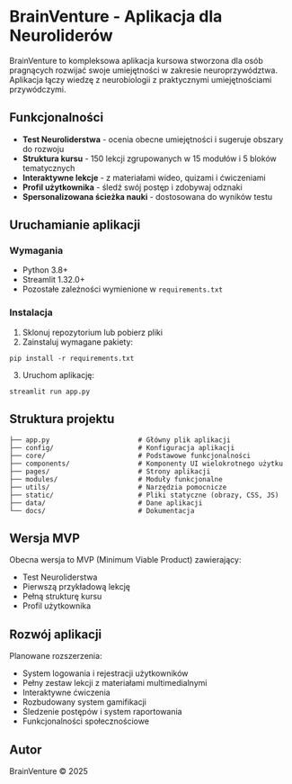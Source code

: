 # BrainVenture - Aplikacja dla Neuroliderów

BrainVenture to kompleksowa aplikacja kursowa stworzona dla osób pragnących rozwijać swoje umiejętności w zakresie neuroprzywództwa. Aplikacja łączy wiedzę z neurobiologii z praktycznymi umiejętnościami przywódczymi.

## Funkcjonalności

- **Test Neuroliderstwa** - ocenia obecne umiejętności i sugeruje obszary do rozwoju
- **Struktura kursu** - 150 lekcji zgrupowanych w 15 modułów i 5 bloków tematycznych
- **Interaktywne lekcje** - z materiałami wideo, quizami i ćwiczeniami
- **Profil użytkownika** - śledź swój postęp i zdobywaj odznaki
- **Spersonalizowana ścieżka nauki** - dostosowana do wyników testu

## Uruchamianie aplikacji

### Wymagania

- Python 3.8+
- Streamlit 1.32.0+
- Pozostałe zależności wymienione w `requirements.txt`

### Instalacja

1. Sklonuj repozytorium lub pobierz pliki
2. Zainstaluj wymagane pakiety:

```
pip install -r requirements.txt
```

3. Uruchom aplikację:

```
streamlit run app.py
```

## Struktura projektu

```
├── app.py                      # Główny plik aplikacji
├── config/                     # Konfiguracja aplikacji
├── core/                       # Podstawowe funkcjonalności
├── components/                 # Komponenty UI wielokrotnego użytku
├── pages/                      # Strony aplikacji
├── modules/                    # Moduły funkcjonalne
├── utils/                      # Narzędzia pomocnicze
├── static/                     # Pliki statyczne (obrazy, CSS, JS)
├── data/                       # Dane aplikacji
└── docs/                       # Dokumentacja
```

## Wersja MVP

Obecna wersja to MVP (Minimum Viable Product) zawierający:
- Test Neuroliderstwa
- Pierwszą przykładową lekcję
- Pełną strukturę kursu
- Profil użytkownika

## Rozwój aplikacji

Planowane rozszerzenia:
- System logowania i rejestracji użytkowników
- Pełny zestaw lekcji z materiałami multimedialnymi
- Interaktywne ćwiczenia
- Rozbudowany system gamifikacji
- Śledzenie postępów i system raportowania
- Funkcjonalności społecznościowe

## Autor

BrainVenture © 2025
